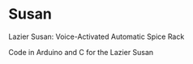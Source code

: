# Susan
Lazier Susan: Voice-Activated Automatic Spice Rack

Code in Arduino and C for the Lazier Susan

